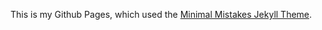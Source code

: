This is my Github Pages, which used the [Minimal Mistakes Jekyll Theme](https://mmistakes.github.io/minimal-mistakes/).
